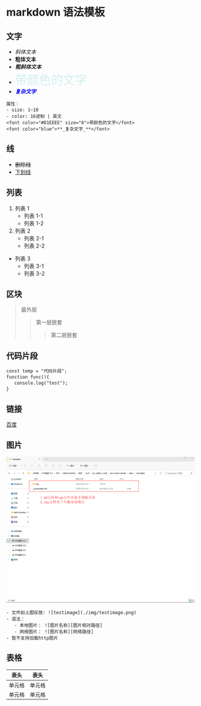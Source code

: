 # markdown 语法模板

## 文字

- _斜体文本_
- **粗体文本**
- **_粗斜体文本_**
- <font color="#D1EEEE" size="6">带颜色的文字</font>
- <font color="blue">**_复杂文字_**</font>
```
属性：
- size: 1~10
- color: 16进制 | 英文
<font color="#D1EEEE" size="6">带颜色的文字</font>
<font color="blue">**_复杂文字_**</font>
```

## 线

- ~~删除线~~
- <u>下划线</u>

## 列表

1. 列表 1
   - 列表 1-1
   - 列表 1-2
2. 列表 2
   - 列表 2-1
   - 列表 2-2

- 列表 3
  - 列表 3-1
  - 列表 3-2

## 区块

> 最外层
>
> > 第一层嵌套
> >
> > > 第二层嵌套

## 代码片段

```
const temp = "代码片段";
function func(){
   console.log("test");
}
```

## 链接

[百度](http://www.baidu.com)

## 图片

![testimage](./img/testimage.png)

```
- 文件如上图存放: ![testimage](./img/testimage.png)
- 语法：
   - 本地图片： ![图片名称][图片相对路径]
   - 网络图片： ![图片名称][网络路径]
- 暂不支持加载http图片
```

## 表格

| 表头   | 表头   |
| ------ | ------ |
| 单元格 | 单元格 |
| 单元格 | 单元格 |
